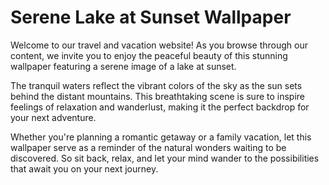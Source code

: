<!--
Write me markdown content of website with wallpaper:

"A serene image of a lake at sunset with a reflection of the sky for a travel or vacation website"

The header of the page should not be copy of the text but rather a real content of the website which is using this wallpaper.
-->

<!--font:Poppins-->

# Serene Lake at Sunset Wallpaper

Welcome to our travel and vacation website! As you browse through our content, we invite you to enjoy the peaceful beauty of this stunning wallpaper featuring a serene image of a lake at sunset. 

The tranquil waters reflect the vibrant colors of the sky as the sun sets behind the distant mountains. This breathtaking scene is sure to inspire feelings of relaxation and wanderlust, making it the perfect backdrop for your next adventure.

Whether you're planning a romantic getaway or a family vacation, let this wallpaper serve as a reminder of the natural wonders waiting to be discovered. So sit back, relax, and let your mind wander to the possibilities that await you on your next journey.
